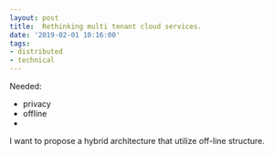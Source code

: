 ```yaml
---
layout: post
title:  Rethinking multi tenant cloud services.
date: '2019-02-01 10:16:00'
tags:
- distributed
- technical
---
```


Needed:

- privacy
- offline
- 

I want to propose a hybrid architecture that utilize off-line structure.